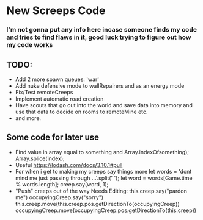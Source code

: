 # New Screeps Code


### I'm not gonna put any info here incase someone finds my code and tries to find flaws in it, good luck trying to figure out how my code works

## TODO:
* Add 2 more spawn queues: 'war'
* Add nuke defensive mode to wallRepairers and as an energy mode
* Fix/Test remoteCreeps
* Implement automatic road creation
* Have scouts that go out into the world and save data into memory and use that data to decide on rooms to remoteMine etc.
* and more.

## Some code for later use

* Find value in array equal to something and
Array.indexOfsomething);
Array.splice(index);
* Useful https://lodash.com/docs/3.10.1#pull
* For when i get to making my creeps say things more
let words = 'dont mind me just passing through ...'.split(' ');
let word = words[Game.time % words.length];
creep.say(word, 1);
* "Push" creeps out of the way Needs Editing:
this.creep.say("pardon me")
occupyingCreep.say("sorry")
                      this.creep.move(this.creep.pos.getDirectionTo(occupyingCreep))
                      occupyingCreep.move(occupyingCreep.pos.getDirectionTo(this.creep))